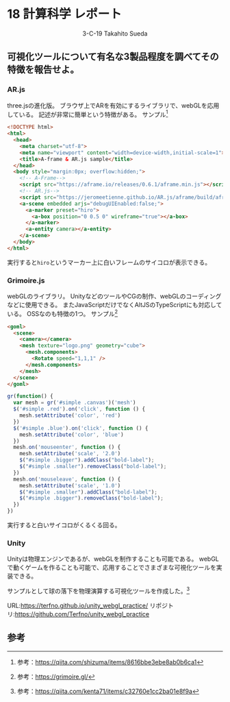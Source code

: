 # 18 計算科学 レポート
<div style="text-align:center;">3-C-19 Takahito Sueda</div>

## 可視化ツールについて有名な3製品程度を調べてその特徴を報告せよ。
### AR.js
three.jsの進化版。
ブラウザ上でARを有効にするライブラリで、webGLを応用している。
記述が非常に簡単という特徴がある。
サンプル[^1]
[^1]:参考：https://qiita.com/shizuma/items/8616bbe3ebe8ab0b6ca1
```html
<!DOCTYPE html>
<html>
  <head>
    <meta charset="utf-8">
    <meta name="viewport" content="width=device-width,initial-scale=1">
    <title>A-frame & AR.js sample</title>
  </head>
  <body style="margin:0px; overflow:hidden;">
    <!-- A-Frame-->
    <script src="https://aframe.io/releases/0.6.1/aframe.min.js"></script>
    <!-- AR.js-->
    <script src="https://jeromeetienne.github.io/AR.js/aframe/build/aframe-ar.js"></script>
    <a-scene embedded arjs="debugUIEnabled:false;">
      <a-marker preset="hiro">
        <a-box position="0 0.5 0" wireframe="true"></a-box>
      </a-marker>
      <a-entity camera></a-entity>
    </a-scene>
  </body>
</html>
```
実行すると`hiro`というマーカー上に白いフレームのサイコロが表示できる。

### Grimoire.js
webGLのライブラリ。
UnityなどのツールやCGの制作、webGLのコーディングなどに使用できる。
またJavaScriptだけでなくAltJSのTypeScriptにも対応している。
OSSなのも特徴の1つ。
サンプル[^2]
[^2]:参考：https://grimoire.gl/
```html
<goml>
  <scene>
    <camera></camera>
    <mesh texture="logo.png" geometry="cube">
      <mesh.components>
        <Rotate speed="1,1,1" />
      </mesh.components>
    </mesh>
  </scene>
</goml>
```
```javascript
gr(function() {
  var mesh = gr('#simple .canvas')('mesh')
  $('#simple .red').on('click', function () {
    mesh.setAttribute('color', 'red')
  })
  $('#simple .blue').on('click', function () {
    mesh.setAttribute('color', 'blue')
  })
  mesh.on('mouseenter', function () {
    mesh.setAttribute('scale', '2.0')
    $("#simple .bigger").addClass("bold-label");
    $("#simple .smaller").removeClass("bold-label");
  })
  mesh.on('mouseleave', function () {
    mesh.setAttribute('scale', '1.0')
    $("#simple .smaller").addClass("bold-label");
    $("#simple .bigger").removeClass("bold-label");
  })
})
```
実行すると白いサイコロがくるくる回る。

### Unity
Unityは物理エンジンであるが、webGLを制作することも可能である。
webGLで動くゲームを作ることも可能で、応用することでさまざまな可視化ツールを実装できる。

サンプルとして球の落下を物理演算する可視化ツールを作成した。[^3]
[^3]:参考：https://qiita.com/kenta71/items/c32760e1cc2ba01e8f9a

URL:https://terfno.github.io/unity_webgl_practice/
リポジトリ:https://github.com/Terfno/unity_webgl_practice

## 参考
